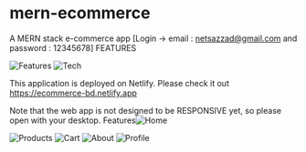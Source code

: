 
# mern-ecommerce
A MERN stack e-commerce app
[Login -> email : netsazzad@gmail.com and password : 12345678]
FEATURES

![Features](https://user-images.githubusercontent.com/63356649/120010770-5810e500-bfff-11eb-8130-4ae74baa7f47.JPG)
![Tech](https://user-images.githubusercontent.com/63356649/120010851-7545b380-bfff-11eb-800e-7457ba84d538.JPG)

This application is deployed on Netlify. Please check it out https://ecommerce-bd.netlify.app


Note that the web app is not designed to be RESPONSIVE yet, so please open with your desktop.
Features![Home](https://user-images.githubusercontent.com/63356649/120010296-ca34fa00-bffe-11eb-8f6b-dd2b668d2335.JPG)

![Products](https://user-images.githubusercontent.com/63356649/120010351-dc169d00-bffe-11eb-8c64-c9e5f266e6c1.JPG)
![Cart](https://user-images.githubusercontent.com/63356649/120010472-01a3a680-bfff-11eb-9184-df5fedc6fdf2.JPG)
![About](https://user-images.githubusercontent.com/63356649/120010574-1d0eb180-bfff-11eb-8f57-49f127e929cc.JPG)
![Profile](https://user-images.githubusercontent.com/63356649/120010589-21d36580-bfff-11eb-840a-ca7b59d7f55a.JPG)
